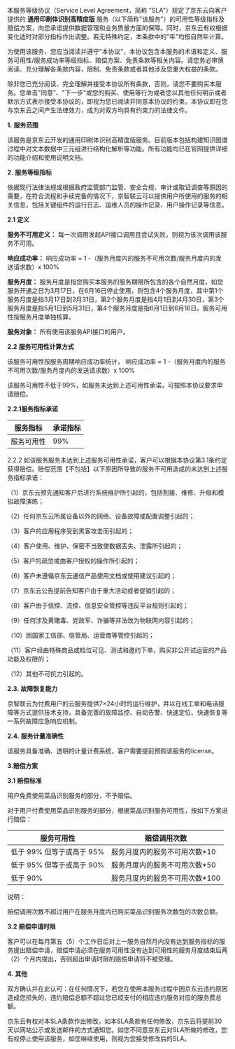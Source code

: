 本服务等级协议（Service Level Agreement，简称 "SLA"）规定了京东云向客户提供的 **通用印刷体识别高精度版** 服务（以下简称"该服务"）的可用性等级指标及赔偿方案，向您承诺提供数据管理和业务质量方面的保障。同时，京东云有权根据变化适时对部分指标作出调整。若无特殊约定，本条款中的"年"均按自然年计算。

为使用该服务，您应当阅读并遵守"本协议"，本协议包含本服务的术语和定义、服务可用性/服务成功率等级指标、赔偿方案、免责条款等相关内容。请您务必审慎阅读、充分理解各条款内容，限制、免责条款或者其他涉及您重大权益的条款。

除非您已充分阅读、完全理解并接受本协议所有条款，否则，请您不要购买本服务。您单击"同意"、"下一步"或您的购买、使用等行为或者您以其他任何明示或者默示方式表示接受本协议的，即视为您已阅读并同意本协议的约束。本协议即在您与京东云之间产生法律效力，成为对双方均具有约束力的法律文件。

**1.** **服务范围**

该服务是京东云开发的通用印刷体识别高精度版服务。目前版本包括构建知识图谱过程中对文本数据中三元组进行结构化解析等功能。所有功能均已在官网提供详细的功能介绍和使用说明文档。

**2.** **服务等级指标**

依据现行法律法规或根据政府监管部门监管、安全合规、审计或取证调查等原因的需要，在符合流程和手续完备的情况下，京智联云可以提供用户所使用的服务的相关信息，包括关键组件的运行日志、运维人员的操作记录、用户操作记录等信息。

**2.1** **定义**

**服务不可用定义：** 每一次调用发起API接口调用且尝试失败，则视为该次调用该服务不可用。

**响应成功率：** 响应成功率 = 1 -（服务月度内的服务不可用次数/服务月度内的发送请求数）x 100%

**服务月度：** 服务月度是指您购买本服务的服务期限所包含的各个自然月度，如您服务开通之日为3月17日，在6月16日停止使用，则包含4个服务月度，其中第1个服务月度是指3月17日到3月31日，第2个服务月度是指4月1日到4月30日，第3个服务月度是指5月1日到5月31日，第4个服务月度是指6月1日到6月16日。服务可用性按服务月度单独核算。

**服务对象：** 所有使用该服务API接口的用户。

**2.2** **服务可用性计算方式**

该服务可用性按服务周期响应成功率统计， 响应成功率 = 1 -（服务月度内的服务不可用次数/服务月度内的发送请求数）x 100%

该服务可用性不低于99%，如服务未达到上述可用性承诺，可按照本协议要求申请赔偿。

**2.2.1服务指标承诺**

| **服务指标** | **承诺指标** |
| ------------ | ------------ |
| 服务可用性   | 99%          |

2.2.2 如该服务服务未达到上述服务可用性承诺，客户可以根据本协议第3.1条约定获得赔偿。赔偿范围【不包括】以下原因所导致的服务不可用造成的未达到上述服务指标承诺：

（1）京东云预先通知客户后进行系统维护所引起的，包括割接、维修、升级和模拟故障演练；

（2）任何京东云所属设备以外的网络、设备故障或配置调整引起的；

（3）客户的应用程序受到黑客攻击而引起的；

（4）客户使用、维护、保密不当致使数据丢失、泄露所引起的；

（5）客户的疏忽或由客户授权的操作所引起的；

（6）客户未遵循京东云通信产品使用文档或使用建议引起的；

（7）京东云公告提前告知客户由于重大活动或者促销引起的；

（8）客户由于信控、流控、信息安全管控等违反平台规则引起的；

（9）任何涉及黄赌毒、党政军、诈骗等非法改为物联网内容引起的；

（10）因国家工信部、信管局、运营商等管控引起的；

（11）客户经由特殊商品或档位可见、测试和邀约下单，购买非公开试运营的产品功能及权限的；

（12）其他不可抗力引起的。

**2.3.** **故障恢复能力**

京智联云为付费用户的云服务提供7×24小时的运行维护，并以在线工单和电话报障等方式提供技术支持，具备完善的故障监控、自动告警、快速定位、快速恢复等一系列故障应急响应机制。

**2.4.** **服务计量准确性**

该服务具备准确、透明的计量计费系统，客户需要提前预购该服务的license。

**3.赔偿方案**

**3.1** **赔偿标准**

用户免费使用菜品识别服务的部分，不予赔偿。

对于用户付费使用菜品识别服务的部分，根据菜品识别服务可用性，按如下方案进行赔偿：

| **服务可用性**            | **赔偿调用次数**               |
| ------------------------- | ------------------------------ |
| 低于 99% 但等于或高于 95% | 服务月度内的服务不可用次数*10  |
| 低于 95% 但等于或高于 90% | 服务月度内的服务不可用次数*50  |
| 低于 90%                  | 服务月度内的服务不可用次数*100 |

说明：

赔偿调用次数不超过用户在服务月度内已购买菜品识别服务次数包的次数总额。

**3.2** **赔偿申请时限**

客户可以在每月第五（5）个工作日后对上一服务自然月内没有达到服务指标的服务提出赔偿申请，赔偿申请必须在服务可用性没有达到可用性的服务月度结束后两（2）个月内提出，否则超出申请时限的赔偿申请将不被受理。

**4.** **其他**

双方确认并在此认可：在任何情况下，若您在使用本服务过程中因京东云违约原因造成您损失的，违约赔偿总额不超过您已经支付的相应违约服务对应的服务费总额。

京东云有权对本SLA条款作出修改。如本SLA条款有任何修改，京东云将提前30天以网站公示或发送邮件的方式通知您。如您不同意京东云对SLA所做的修改，您有权停止使用该服务，如您继续使用，则视为您接受修改后的SLA。